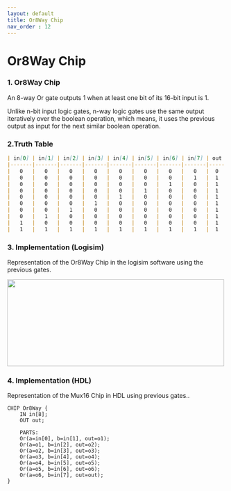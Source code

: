 ```yaml
---
layout: default
title: Or8Way Chip
nav_order : 12
---
```


# Or8Way Chip 

### 1. Or8Way Chip
An 8-way Or gate outputs 1 when at least one bit of its 16-bit input is 1.

Unlike n-bit input logic gates, n-way logic gates use the same output iteratively over the boolean operation, which means, it uses the previous output as input for the next similar boolean operation.

### 2.Truth Table

```markdown
| in[0] | in[1] | in[2] | in[3] | in[4] | in[5] | in[6] | in[7] | out |
|-------|-------|-------|-------|-------|-------|-------|-------|-----|
|   0   |   0   |   0   |   0   |   0   |   0   |   0   |   0   |  0  |
|   0   |   0   |   0   |   0   |   0   |   0   |   0   |   1   |  1  |
|   0   |   0   |   0   |   0   |   0   |   0   |   1   |   0   |  1  |
|   0   |   0   |   0   |   0   |   0   |   1   |   0   |   0   |  1  |
|   0   |   0   |   0   |   0   |   1   |   0   |   0   |   0   |  1  |
|   0   |   0   |   0   |   1   |   0   |   0   |   0   |   0   |  1  |
|   0   |   0   |   1   |   0   |   0   |   0   |   0   |   0   |  1  |
|   0   |   1   |   0   |   0   |   0   |   0   |   0   |   0   |  1  |
|   1   |   0   |   0   |   0   |   0   |   0   |   0   |   0   |  1  |
|   1   |   1   |   1   |   1   |   1   |   1   |   1   |   1   |  1  |
```

### 3. Implementation (Logisim)
Representation of the Or8Way Chip in the logisim software using the previous gates.

<img src="/nand2tetris/logisim/or8way.png" width="500" height="200px"/> 


### 4. Implementation (HDL)
Representation of the Mux16 Chip in HDL using previous gates..


```hdl
CHIP Or8Way {
    IN in[8];
    OUT out;

    PARTS:
    Or(a=in[0], b=in[1], out=o1);
    Or(a=o1, b=in[2], out=o2);
    Or(a=o2, b=in[3], out=o3);
    Or(a=o3, b=in[4], out=o4);
    Or(a=o4, b=in[5], out=o5);
    Or(a=o5, b=in[6], out=o6);
    Or(a=o6, b=in[7], out=out);
}
 ```
